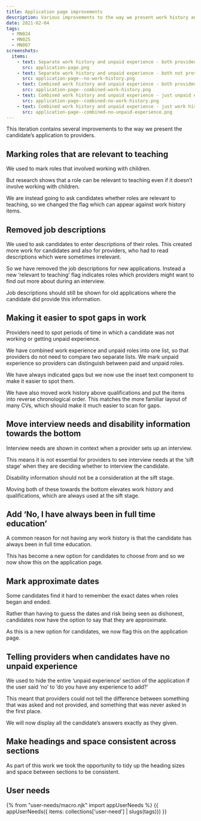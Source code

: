 ```yaml
---
title: Application page improvements
description: Various improvements to the way we present work history and other parts of the application details page
date: 2021-02-04
tags:
  - MN024
  - MN025
  - MN007
screenshots:
  items:
    - text: Separate work history and unpaid experience - both provided
      src: application-page.png
    - text: Separate work history and unpaid experience - both not provided
      src: application-page--no-work-history.png
    - text: Combined work history and unpaid experience - both provided
      src: application-page--combined-work-history.png
    - text: Combined work history and unpaid experience - just unpaid experience
      src: application-page--combined-no-work-history.png
    - text: Combined work history and unpaid experience - just work history
      src: application-page--combined-no-unpaid-experience.png
---
```


This iteration contains several improvements to the way we present the candidate’s application to providers.

## Marking roles that are relevant to teaching

We used to mark roles that involved working with children.

But research shows that a role can be relevant to teaching even if it doesn’t involve working with children.

We are instead going to ask candidates whether roles are relevant to teaching, so we changed the flag which can appear against work history items.

## Removed job descriptions

We used to ask candidates to enter descriptions of their roles. This created more work for candidates and also for providers, who had to read descriptions which were sometimes irrelevant.

So we have removed the job descriptions for new applications. Instead a new ‘relevant to teaching’ flag indicates roles which providers might want to find out more about during an interview.

Job descriptions should still be shown for old applications where the candidate did provide this information.

## Making it easier to spot gaps in work

Providers need to spot periods of time in which a candidate was not working or getting unpaid experience.

We have combined work experience and unpaid roles into one list, so that providers do not need to compare two separate lists. We mark unpaid experience so providers can distinguish between paid and unpaid roles.

We have always indicated gaps but we now use the inset text component to make it easier to spot them.

We have also moved work history above qualifications and put the items into reverse chronological order. This matches the more familiar layout of many CVs, which should make it much easier to scan for gaps.

## Move interview needs and disability information towards the bottom

Interview needs are shown in context when a provider sets up an interview.

This means it is not essential for providers to see interview needs at the ‘sift stage’ when they are deciding whether to interview the candidate.

Disability information should not be a consideration at the sift stage.

Moving both of these towards the bottom elevates work history and qualifications, which are always used at the sift stage.

## Add ‘No, I have always been in full time education’

A common reason for not having any work history is that the candidate has always been in full time education.

This has become a new option for candidates to choose from and so we now show this on the application page.

## Mark approximate dates

Some candidates find it hard to remember the exact dates when roles began and ended.

Rather than having to guess the dates and risk being seen as dishonest, candidates now have the option to say that they are approximate.

As this is a new option for candidates, we now flag this on the application page.

## Telling providers when candidates have no unpaid experience

We used to hide the entire ‘unpaid experience’ section of the application if the user said ‘no’ to ‘do you have any experience to add?’

This meant that providers could not tell the difference between something that was asked and not provided, and something that was never asked in the first place.

We will now display all the candidate’s answers exactly as they given.

## Make headings and space consistent across sections

As part of this work we took the opportunity to tidy up the heading sizes and space between sections to be consistent.

## User needs

{% from "user-needs/macro.njk" import appUserNeeds %}
{{ appUserNeeds({ items: collections['user-need'] | slugs(tags)}) }}
